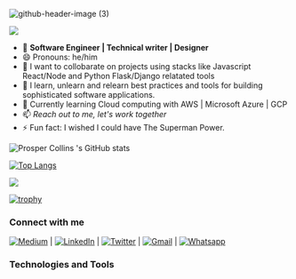 ![github-header-image (3)](https://user-images.githubusercontent.com/55124189/177901330-283ebb4b-80af-4ec3-9b9e-bfbecbf4b314.png)

![](https://komarev.com/ghpvc/?username=papilocollanso&color=green)
- 👀 **Software Engineer | Technical writer | Designer**
- 😄 Pronouns: he/him
- 👯 I want to collobarate on projects using stacks like Javascript React/Node and Python Flask/Django relatated tools
- 🌱 I learn, unlearn and relearn best practices and tools for building sophisticated software applications.
- 🌱 Currently learning Cloud computing with AWS | Microsoft Azure | GCP
- 📫 *Reach out to me, let's work together*
- ⚡ Fun fact: I wished I could have The Superman Power.     

![Prosper Collins 's GitHub stats](https://github-readme-stats.vercel.app/api?username=papilocollanso&show_icons=true&theme=radical)

[![Top Langs](https://github-readme-stats.vercel.app/api/top-langs/?username=papilocollanso)](https://github.com/papilocollanso/github-readme-stats)

![](https://github-profile-summary-cards.vercel.app/api/cards/profile-details?username=papilocollanso&theme=vue)

[![trophy](https://github-profile-trophy.vercel.app/?username=papilocollanso)](https://github.com/papilocollanso/github-profile-trophy)

### Connect with me 


  
[![Medium](https://img.shields.io/badge/Medium-12100E?style=for-the-badge&logo=medium&logoColor=white)](https://medium.com/@papilo_collanso) | [![LinkedIn](https://user-images.githubusercontent.com/55124189/177904680-920089a7-eb9a-42b1-a725-328031aa4294.svg)](https://linkedin.com/in/collins-prosper-919b9a191/) | [![Twitter](https://img.shields.io/badge/Twitter-1DA1F2?style=for-the-badge&logo=twitter&logoColor=white)](https://twitter.com/papilocollanso) | [![Gmail](https://img.shields.io/badge/Gmail-D14836?style=for-the-badge&logo=gmail&logoColor=white)](https://mail.google.com/mail/u/papilocollanso@gmail.com) | [![Whatsapp](https://img.shields.io/badge/WhatsApp-25D366?style=for-the-badge&logo=whatsapp&logoColor=white)](https://wa.me/08034206320)
 
  

 








  

 

 
 
### Technologies and Tools
 




